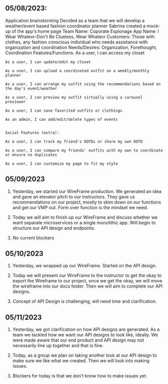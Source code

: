 ## 05/08/2023:
Application brainstorming
Decided as a team that we will develop a weather/event based fashion coordinator planner
Sabrina created a mock-up of the app's home page
Team Name: Coporate Espionage
App Name: I Wear Whatevr-Don't Be Clueless, Wear Whatevr
Customers: Those with clothes, any fashion conscious individual who needs assistance with organization and coordination
Needs/Desires: Organization, Forethought, Coordination
Features/Functions:
    As a user, I can access my closet

    As a user, I can update/edit my closet

    As a user, I can upload a coordinated outfit on a weekly/monthly planner

    As a user, I can arrange my outfit using the recommendations based on the day's event/weather

    As a user, I can preview my outfit virtually using a carousel previewer

    As a user, I can save favorited outfits or clothings

    As an admin, I can add/edit/delete types of events


    Social Features (extra):

    As a user, I can track my friend's OOTDs or share my own OOTD

    As a user, I can compare my friends' outfits with my own to coordinate or ensure no duplicates

    As a user, I can customize my page to fit my style

## 05/09/2023
1. Yesterday, we started our WireFrame production. We generated an idea and gave an elevator pitch to our instructors. They gave us recommendations on our project, mostly to skim down on our functions and get our VMP out. Form over function is the mindset we need.

2. Today we will aim to finish up our WireFrame and discuss whether we want separate microservices or a single monolithic app. Will begin to structure our API design and endpoints.

3. No current blockers


## 05/10/2023
1. Yesterday, we wrapped up our WireFrame. Started on the API design.

2. Today we will present our WireFrame to the instructor to get the okay to export the Wireframe to our project, once we get the okay, we will move the wireframe into our docs folder. Then we will aim to complete our API designs.

3. Concept of API Design is challenging, will need time and clarification.

## 05/11/2023
1. Yesterday, we got clarification on how API designs are generated. As a team we tackled how we want our API designs to look like, ideally. We were made aware that our end product and API design may not necessarily line up together and that is fine.

2. Today, as a group we plan on taking another look at our API design to make sure we like what we created. Then we will look into making issues.

3. Blockers for today is that we don't know how to make issues yet.
